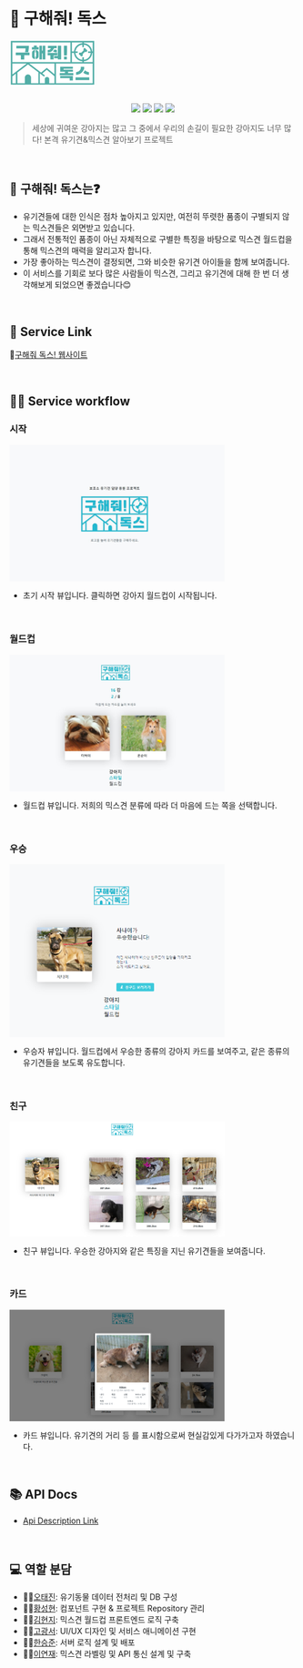 # 🐶 구해줘! 독스

<div align="center" style="display:flex;">
	<img src="./imgs/logo.png" width="30%"/>
</div>

<br/>
<p align="center">
  <img src="https://img.shields.io/badge/javascript-ES6+-yellow?logo=javascript" />
  <img src="https://img.shields.io/badge/react-17.0.1-9cf?logo=react" />
  <img src="https://img.shields.io/badge/node.js-v12.19.0-green?logo=node.js" />
  <img src="https://img.shields.io/badge/Express-v4.16.1-9cf?logo=express" />
</p>


> 세상에 귀여운 강아지는 많고 그 중에서 우리의 손길이 필요한 강아지도 너무 많다! 본격 유기견&믹스견 알아보기 프로젝트

<br/>

## 🧐 구해줘! 독스는❓
- 유기견들에 대한 인식은 점차 높아지고 있지만, 여전히 뚜렷한 품종이 구별되지 않는 믹스견들은 외면받고 있습니다.
- 그래서 전통적인 품종이 아닌 자체적으로 구별한 특징을 바탕으로 믹스견 월드컵을 통해 믹스견의 매력을 알리고자 합니다.
- 가장 좋아하는 믹스견이 결정되면, 그와 비슷한 유기견 아이들을 함께 보여줍니다.
- 이 서비스를 기회로 보다 많은 사람들이 믹스견, 그리고 유기견에 대해 한 번 더 생각해보게 되었으면 좋겠습니다😊

<br/>

## 🙌 Service Link

🐾[구해줘 독스! 웹사이트](https://save-dogs-kteyd.run.goorm.io)

<br/>

## 💁‍♂️ Service workflow

### 시작

<div align="center" style="display:flex;">
	<img src="./imgs/1.JPG" width="75%"/>
</div>

- 초기 시작 뷰입니다. 클릭하면 강아지 월드컵이 시작됩니다.

<br/>

### 월드컵

<div align="center" style="display:flex;">
	<img src="./imgs/2.JPG" width="75%"/>
</div>

- 월드컵 뷰입니다. 저희의 믹스견 분류에 따라 더 마음에 드는 쪽을 선택합니다.

<br/>

### 우승

<div align="center" style="display:flex;">
	<img src="./imgs/3.PNG" width="75%"/>
</div>

- 우승자 뷰입니다. 월드컵에서 우승한 종류의 강아지 카드를 보여주고, 같은 종류의 유기견들을 보도록 유도합니다.

<br/>

### 친구

<div align="center" style="display:flex;">
	<img src="./imgs/4.PNG" width="75%"/>
</div>

- 친구 뷰입니다. 우승한 강아지와 같은 특징을 지닌 유기견들을 보여줍니다. 

<br/>

### 카드

<div align="center" style="display:flex;">
	<img src="./imgs/5.PNG" width="75%"/>
</div>

- 카드 뷰입니다. 유기견의 거리 등 를 표시함으로써 현실감있게 다가가고자 하였습니다.

<br/>

## 📚 API Docs
* [Api Description Link](https://github.com/busking22/saveDogs/wiki)

<br/>

## :computer: 역할 분담

- 👨‍💻[오태진](https://github.com/ORANZINO): 유기동물 데이터 전처리 및 DB 구성
- 👨‍💻[황성현](https://github.com/busking22): 컴포넌트 구현 & 프로젝트 Repository 관리
- 👩‍💻[김현지](https://github.com/ekfvnddl99): 믹스견 월드컵 프론트엔드 로직 구축
- 👨‍💻[고광서](https://github.com/rufflain): UI/UX 디자인 및 서비스 애니메이션 구현
- 👨‍💻[한승준](https://github.com/hsjun99): 서버 로직 설계 및 배포
- 👨‍💻[이연재](https://github.com/potomatoo): 믹스견 라벨링 및 API 통신 설계 및 구축

